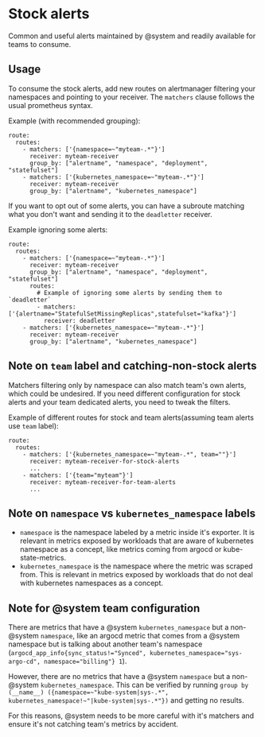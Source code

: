 # Stock alerts
Common and useful alerts maintained by @system and readily available for teams
to consume.

## Usage
To consume the stock alerts, add new routes on alertmanager filtering your
namespaces and pointing to your receiver. The `matchers` clause follows the
usual prometheus syntax.

Example (with recommended grouping):
```
route:
  routes:
    - matchers: ['{namespace=~"myteam-.*"}']
      receiver: myteam-receiver
      group_by: ["alertname", "namespace", "deployment", "statefulset"]
    - matchers: ['{kubernetes_namespace=~"myteam-.*"}']
      receiver: myteam-receiver
      group_by: ["alertname", "kubernetes_namespace"]
```

If you want to opt out of some alerts, you can have a subroute matching what
you don't want and sending it to the `deadletter` receiver.

Example ignoring some alerts:
```
route:
  routes:
    - matchers: ['{namespace=~"myteam-.*"}']
      receiver: myteam-receiver
      group_by: ["alertname", "namespace", "deployment", "statefulset"]
      routes:
        # Example of ignoring some alerts by sending them to `deadletter`
        - matchers: ['{alertname="StatefulSetMissingReplicas",statefulset="kafka"}']
          receiver: deadletter
    - matchers: ['{kubernetes_namespace=~"myteam-.*"}']
      receiver: myteam-receiver
      group_by: ["alertname", "kubernetes_namespace"]
```

## Note on `team` label and catching-non-stock alerts
Matchers filtering only by namespace can also match team's own alerts, which
could be undesired. If you need different configuration for stock alerts and
your team dedicated alerts, you need to tweak the filters.

Example of different routes for stock and team alerts(assuming team alerts use
`team` label):
```
route:
  routes:
    - matchers: ['{kubernetes_namespace=~"myteam-.*", team=""}']
      receiver: myteam-receiver-for-stock-alerts
      ...
    - matchers: ['{team="myteam"}']
      receiver: myteam-receiver-for-team-alerts
      ...
```

## Note on `namespace` vs `kubernetes_namespace` labels
* `namespace` is the namespace labeled by a metric inside it's exporter. It is
  relevant in metrics exposed by workloads that are aware of kubernetes
  namespace as a concept, like metrics coming from argocd or
  kube-state-metrics.
* `kubernetes_namespace` is the namespace where the metric was scraped from.
  This is relevant in metrics exposed by workloads that do not deal with
  kubernetes namespaces as a concept.

## Note for @system team configuration
There are metrics that have a @system `kubernetes_namespace` but a non-@system
`namespace`, like an argocd metric that comes from a @system namespace but is
talking about another team's namespace (`argocd_app_info{sync_status!="Synced",
kubernetes_namespace="sys-argo-cd", namespace="billing"} 1`).

However, there are no metrics that have a @system `namespace` but a non-@system
`kubernetes_namespace`. This can be verified by running `group by (__name__)
({namespace=~"kube-system|sys-.*",
kubernetes_namespace!~"|kube-system|sys-.*"})` and getting no results.

For this reasons, @system needs to be more careful with it's matchers and ensure
it's not catching team's metrics by accident.
